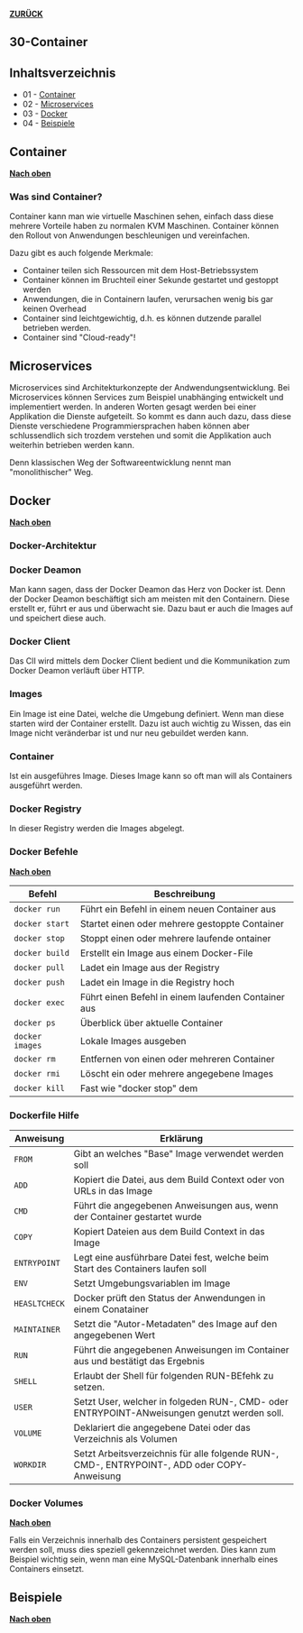 [**ZURÜCK**](../README.md)

## 30-Container

## Inhaltsverzeichnis 
* 01 - [Container](#container)
* 02 - [Microservices](#microservices)
* 03 - [Docker](#docker)
* 04 - [Beispiele](#beispiele)


## Container
[**Nach oben**](#30-container)

### Was sind Container?

Container kann man wie virtuelle Maschinen sehen, einfach dass diese mehrere Vorteile haben zu normalen KVM Maschinen. Container können den Rollout von Anwendungen beschleunigen und vereinfachen.

Dazu gibt es auch folgende Merkmale:

* Container teilen sich Ressourcen mit dem Host-Betriebssystem
* Container können im Bruchteil einer Sekunde gestartet und gestoppt werden
* Anwendungen, die in Containern laufen, verursachen wenig bis gar keinen Overhead
* Container sind leichtgewichtig, d.h. es können dutzende parallel betrieben werden.
* Container sind "Cloud-ready"!

## Microservices

Microservices sind Architekturkonzepte der Andwendungsentwicklung. Bei Microservices können Services zum Beispiel unabhänging entwickelt und implementiert werden. In anderen Worten gesagt werden bei einer Applikation die Dienste aufgeteilt. So kommt es dann auch dazu, dass diese Dienste verschiedene Programmiersprachen haben können aber schlussendlich sich trozdem verstehen und somit die Applikation auch weiterhin betrieben werden kann.

Denn klassischen Weg der Softwareentwicklung nennt man "monolithischer" Weg.

## Docker
[**Nach oben**](#30-container)

### Docker-Architektur

### Docker Deamon

Man kann sagen, dass der Docker Deamon das Herz von Docker ist. Denn der Docker Deamon beschäftigt sich am meisten mit den Containern. Diese erstellt er, führt er aus und überwacht sie. Dazu baut er auch die Images auf und speichert diese auch.

### Docker Client

Das ClI wird mittels dem Docker Client bedient und die Kommunikation zum Docker Deamon verläuft über HTTP.

### Images

Ein Image ist eine Datei, welche die Umgebung definiert. Wenn man diese starten wird der Container erstellt.
Dazu ist auch wichtig zu Wissen, das ein Image nicht veränderbar ist und nur neu gebuildet werden kann.

### Container

Ist ein ausgeführes Image. Dieses Image kann so oft man will als Containers ausgeführt werden.

### Docker Registry

In dieser Registry werden die Images abgelegt.

### Docker Befehle
[**Nach oben**](#30-container)

| Befehl       | Beschreibung                                       | 
| ------------ | -------------------------------------------------- | 
| `docker run`  | Führt ein Befehl in einem neuen Container aus      | 
| `docker start` | Startet einen oder mehrere gestoppte Container     | 
| `docker stop`  | Stoppt einen oder mehrere laufende ontainer        | 
| `docker build` | Erstellt ein Image aus einem Docker-File           | 
| `docker pull`  | Ladet ein Image aus der Registry                   | 
| `docker push`  | Ladet ein Image in die Registry hoch               | 
| `docker exec`  | Führt einen Befehl in einem laufenden Container aus | 
| `docker ps`    | Überblick über aktuelle Container                  |
| `docker images`  | Lokale Images ausgeben | 
| `docker rm`  | Entfernen von einen oder mehreren Container | 
| `docker rmi`  | Löscht ein oder mehrere angegebene Images |  
| `docker kill`  | Fast wie "docker stop" dem  | 

### Dockerfile Hilfe

| Anweisung    | Erklärung 
| ------------ | ----------------------------------------------------------------------------------------- | 
| `FROM` | Gibt an welches "Base" Image verwendet werden soll |
| `ADD` | Kopiert die Datei, aus dem Build Context oder von URLs in das Image| 
| `CMD` | Führt die angegebenen Anweisungen aus, wenn der Container gestartet wurde |
| `COPY` | Kopiert Dateien aus dem Build Context in das Image |
| `ENTRYPOINT` | Legt eine ausführbare Datei fest, welche beim Start des Containers laufen soll |
| `ENV` | Setzt Umgebungsvariablen im Image |
| `HEASLTCHECK` | Docker prüft den Status der Anwendungen in einem Conatainer |
| `MAINTAINER` | Setzt die "Autor-Metadaten" des Image auf den angegebenen Wert |
| `RUN` | Führt die angegebenen Anweisungen im Container aus und bestätigt das Ergebnis |
| `SHELL` | Erlaubt der Shell für folgenden RUN-BEfehk zu setzen. |
| `USER` | Setzt User, welcher in folgeden RUN-, CMD- oder ENTRYPOINT-ANweisungen genutzt werden soll. |
| `VOLUME` | Deklariert die angegebene Datei oder das Verzeichnis als Volumen |
| `WORKDIR` | Setzt Arbeitsverzeichnis für alle folgende RUN-, CMD-, ENTRYPOINT-, ADD oder COPY-Anweisung |

### Docker Volumes 
[**Nach oben**](#30-container)

Falls ein Verzeichnis innerhalb des Containers persistent gespeichert werden soll, muss dies speziell gekennzeichnet werden. Dies kann zum Beispiel wichtig sein, wenn man eine MySQL-Datenbank innerhalb eines Containers einsetzt. 

## Beispiele
[**Nach oben**](#30-container)
